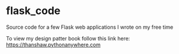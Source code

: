 # flask_code
Source code for a few Flask web applications I wrote on my free time

To view my design patter book follow this link here: https://thanshaw.pythonanywhere.com
